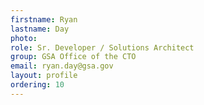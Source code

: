 ```yaml
---
firstname: Ryan
lastname: Day
photo:   
role: Sr. Developer / Solutions Architect
group: GSA Office of the CTO
email: ryan.day@gsa.gov
layout: profile
ordering: 10
---
```

